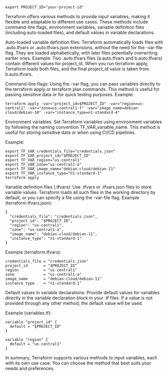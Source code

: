```export PROJECT_ID="your-project-id"```

Terraform offers various methods to provide input variables, making it flexible and adaptable to different use cases. These methods include command-line flags, environment variables, variable definition files (including auto-loaded files), and default values in variable declarations.

Auto-loaded variable definition files:
Terraform automatically loads files with .auto.tfvars or .auto.tfvars.json extensions, without the need for the -var-file flag. They are loaded alphabetically, with later files potentially overwriting earlier ones.
Example: Two .auto.tfvars files (a.auto.tfvars and b.auto.tfvars) contain different values for project_id. When you run terraform apply, Terraform loads both files, and the final project_id value is taken from b.auto.tfvars.

Command-line flags:
Using the -var flag, you can pass variables directly to the terraform apply or terraform plan commands. This method is useful for passing sensitive data or for quick testing purposes.
Example:


```terraform apply -var="project_id=$PROJECT_ID" -var="region=us-central1" -var="zone=us-central1-f" -var="image_name=debian-cloud/debian-10" -var="instance_type=n1-standard-4"```

Environment variables:
Set Terraform variables using environment variables by following the naming convention TF_VAR_variable_name. This method is useful for storing sensitive data or when using CI/CD pipelines.

Example:


```
export TF_VAR_credentials_file="credentials.json"
export TF_VAR_project_id="$PROJECT_ID"
export TF_VAR_region="us-central1"
export TF_VAR_zone="us-central1-a"
export TF_VAR_image_name="debian-cloud/debian-11"
export TF_VAR_instance_type="n1-standard-1"
terraform apply
```

Variable definition files (.tfvars):
Use .tfvars or .tfvars.json files to store variable values. Terraform loads all such files in the working directory by default, or you can specify a file using the -var-file flag.
Example (terraform.tfvars.json):

```
{
  "credentials_file": "credentials.json",
  "project_id": "$PROJECT_ID",
  "region": "us-central1",
  "zone": "us-central1-a",
  "image_name": "debian-cloud/debian-11",
  "instance_type": "n1-standard-1"
}
```

Example (terraform.tfvars):

```
credentials_file = "credentials.json"
project_id       = "$PROJECT_ID"
region           = "us-central1"
zone             = "us-central1-a"
image_name       = "debian-cloud/debian-11"
instance_type    = "n1-standard-1"
```
Default values in variable declarations:
Provide default values for variables directly in the variable declaration block in your .tf files. If a value is not provided through any other method, the default value will be used.

Example (variables.tf):

```
variable "project_id" {
  default = "$PROJECT_ID"
}

variable "region" {
  default = "us-central1"
}
```
In summary, Terraform supports various methods to input variables, each with its own use case. You can choose the method that best suits your needs and preferences.
